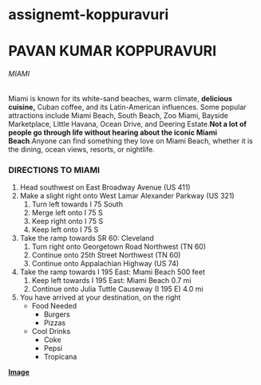 # assignemt-koppuravuri

# PAVAN KUMAR KOPPURAVURI

###### MIAMI

Miami is known for its white-sand beaches, warm climate, **delicious cuisine,** Cuban coffee, and its Latin-American influences. Some popular attractions include Miami Beach, South Beach, Zoo Miami, Bayside Marketplace, Little Havana, Ocean Drive, and Deering Estate.**Not a lot of people go through life without hearing about the iconic Miami Beach**.Anyone can find something they love on Miami Beach, whether it is the dining, ocean views, resorts, or nightlife.

### DIRECTIONS TO MIAMI
1. Head southwest on East Broadway Avenue (US 411)	
2. Make a slight right onto West Lamar Alexander Parkway (US 321)	
    1. Turn left towards I 75 South	
    2. Merge left onto I 75 S	
    3. Keep right onto I 75 S	
    4. Keep left onto I 75 S	
3. Take the ramp towards SR 60: Cleveland	
    1. Turn right onto Georgetown Road Northwest (TN 60)	
    2. Continue onto 25th Street Northwest (TN 60)	
    3. Continue onto Appalachian Highway (US 74)	
4. Take the ramp towards I 195 East: Miami Beach	500 feet
    1. Keep left towards I 195 East: Miami Beach	0.7 mi
    2. Continue onto Julia Tuttle Causeway (I 195 E)	4.0 mi
5. You have arrived at your destination, on the right	
    * Food Needed
        * Burgers
        * Pizzas
    * Cool Drinks
        * Coke
        * Pepsi
        * Tropicana


**[Image](AboutMe.md)**